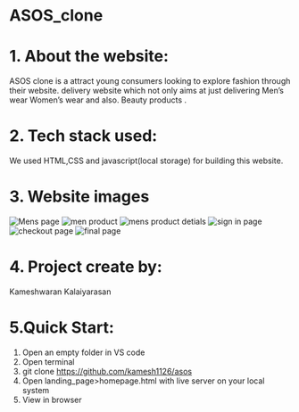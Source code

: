 # ASOS_clone

# 1. About the website:

ASOS  clone is a  attract young consumers looking to explore fashion through their website.
delivery website which not only aims at just delivering Men’s wear Women’s wear and also. Beauty products .

# 2. Tech stack used:
We used HTML,CSS and javascript(local storage) for building this website.

# 3. Website images
![Mens page](https://user-images.githubusercontent.com/96121369/172054325-6f71f360-a9c3-42ea-ac27-8b0da5ffc3c3.png)
![men product](https://user-images.githubusercontent.com/96121369/172054337-938991d8-d542-4f0d-b587-aae936b666b6.png)
![mens product detials](https://user-images.githubusercontent.com/96121369/172054344-6cd04d88-fb94-4122-9ee8-49686b7c554e.png)
![sign in page](https://user-images.githubusercontent.com/96121369/172054351-76fd3566-444f-4f6d-ae18-864161d7871b.png)
![checkout page](https://user-images.githubusercontent.com/96121369/172054358-97a822f3-3cb0-4d58-a055-e9413d7c0de2.png)
![final page](https://user-images.githubusercontent.com/96121369/172054362-21204b15-ea3e-423c-8008-4c0f56d7d650.png)
# 4. Project create by:
Kameshwaran Kalaiyarasan

# 5.Quick Start:
1. Open an empty folder in VS code
2. Open terminal
3. git clone https://github.com/kamesh1126/asos
4. Open landing_page>homepage.html with live server on your local system
5. View in browser
